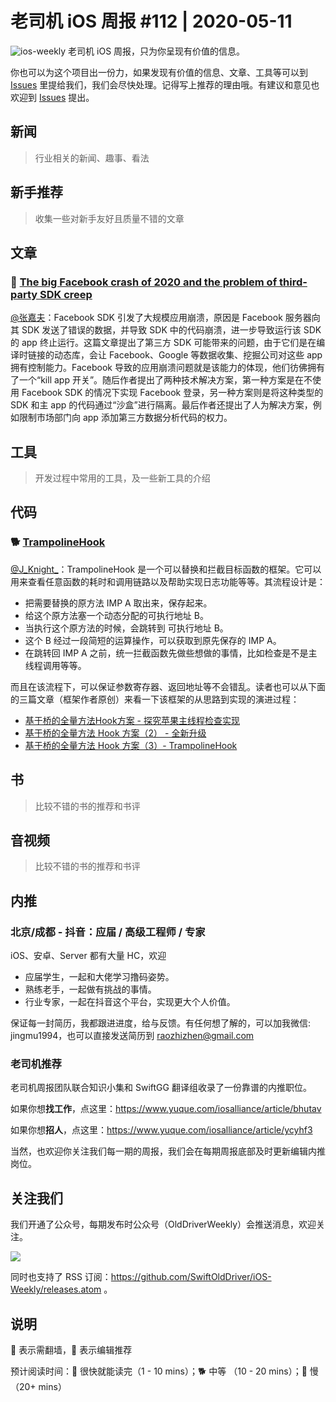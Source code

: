 # 老司机 iOS 周报 #112 | 2020-05-11

![ios-weekly](https://github.com/SwiftOldDriver/iOS-Weekly/blob/master/assets/ios-weekly.png?raw=true)
老司机 iOS 周报，只为你呈现有价值的信息。

你也可以为这个项目出一份力，如果发现有价值的信息、文章、工具等可以到 [Issues](https://github.com/SwiftOldDriver/iOS-Weekly/issues) 里提给我们，我们会尽快处理。记得写上推荐的理由哦。有建议和意见也欢迎到 [Issues](https://github.com/SwiftOldDriver/iOS-Weekly/issues) 提出。

## 新闻

> 行业相关的新闻、趣事、看法

## 新手推荐

> 收集一些对新手友好且质量不错的文章

## 文章

### 🐎 [The big Facebook crash of 2020 and the problem of third-party SDK creep](https://rambo.codes/posts/2020-05-07-the-big-facebook-crash)

[@张嘉夫](https://github.com/josephchang10)：Facebook SDK 引发了大规模应用崩溃，原因是 Facebook 服务器向其 SDK 发送了错误的数据，并导致 SDK 中的代码崩溃，进一步导致运行该 SDK 的 app 终止运行。这篇文章提出了第三方 SDK 可能带来的问题，由于它们是在编译时链接的动态库，会让 Facebook、Google 等数据收集、挖掘公司对这些 app 拥有控制能力。Facebook 导致的应用崩溃问题就是该能力的体现，他们彷佛拥有了一个“kill app 开关”。随后作者提出了两种技术解决方案，第一种方案是在不使用 Facebook SDK 的情况下实现 Facebook 登录，另一种方案则是将这种类型的 SDK 和主 app 的代码通过“沙盒”进行隔离。最后作者还提出了人为解决方案，例如限制市场部门向 app 添加第三方数据分析代码的权力。

## 工具

> 开发过程中常用的工具，及一些新工具的介绍

## 代码

### 🐕 [TrampolineHook](https://github.com/SatanWoo/TrampolineHook)

[@J_Knight_](https://weibo.com/1929625262/profile?rightmod=1&wvr=6&mod=personinfo&is_all=1)：TrampolineHook 是一个可以替换和拦截目标函数的框架。它可以用来查看任意函数的耗时和调用链路以及帮助实现日志功能等等。其流程设计是：
- 把需要替换的原方法 IMP A 取出来，保存起来。
- 给这个原方法塞一个动态分配的可执行地址 B。
- 当执行这个原方法的时候，会跳转到 可执行地址 B。
- 这个 B 经过一段简短的运算操作，可以获取到原先保存的 IMP A。
- 在跳转回 IMP A 之前，统一拦截函数先做些想做的事情，比如检查是不是主线程调用等等。

而且在该流程下，可以保证参数寄存器、返回地址等不会错乱。读者也可以从下面的三篇文章（框架作者原创）来看一下该框架的从思路到实现的演进过程：
- [基于桥的全量方法Hook方案 - 探究苹果主线程检查实现](http://satanwoo.github.io/2017/09/24/mainthreadchecker1)
- [基于桥的全量方法 Hook 方案（2） - 全新升级](http://satanwoo.github.io/2020/04/22/NewBridgeHook/)
- [基于桥的全量方法 Hook 方案（3）- TrampolineHook](http://satanwoo.github.io/2020/04/26/TrampolineHookOpenSource)


## 书

> 比较不错的书的推荐和书评

## 音视频

> 比较不错的书的推荐和书评

## 内推

### 北京/成都 - 抖音：应届 / 高级工程师 / 专家

iOS、安卓、Server 都有大量 HC，欢迎

- 应届学生，一起和大佬学习撸码姿势。
- 熟练老手，一起做有挑战的事情。
- 行业专家，一起在抖音这个平台，实现更大个人价值。

保证每一封简历，我都跟进进度，给与反馈。有任何想了解的，可以加我微信: jingmu1994，也可以直接发送简历到 raozhizhen@gmail.com

### 老司机推荐

老司机周报团队联合知识小集和 SwiftGG 翻译组收录了一份靠谱的内推职位。

如果你想**找工作**，点这里：https://www.yuque.com/iosalliance/article/bhutav

如果你想**招人**，点这里：https://www.yuque.com/iosalliance/article/ycyhf3

当然，也欢迎你关注我们每一期的周报，我们会在每期周报底部及时更新编辑内推岗位。

## 关注我们

我们开通了公众号，每期发布时公众号（OldDriverWeekly）会推送消息，欢迎关注。

![](https://github.com/SwiftOldDriver/iOS-Weekly/blob/master/assets/qrcode_for_wechat.jpg?raw=true)

同时也支持了 RSS 订阅：https://github.com/SwiftOldDriver/iOS-Weekly/releases.atom 。

## 说明

🚧 表示需翻墙，🌟 表示编辑推荐

预计阅读时间：🐎 很快就能读完（1 - 10 mins）；🐕 中等 （10 - 20 mins）；🐢 慢（20+ mins）
